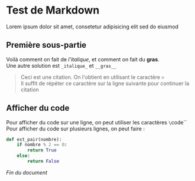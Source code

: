 # Test de Markdown

Lorem ipsum dolor sit amet, consetetur adipisicing elit sed do eiusmod

## Première sous-partie

Voilà comment on fait de *l'italique*, et comment on fait du **gras**.  
Une autre solution est `_italique_` et `__gras__`

>Ceci est une citation. On l'obtient en utilisant le caractère `>`  
>Il suffit de répéter ce caractère sur la ligne suivante pour continuer la  
>citation

## Afficher du code

Pour afficher du code sur une ligne, on peut utiliser les caractères `\`code\``
Pour afficher du code sur plusieurs lignes, on peut faire :  
```python
def est_pair(nombre):
    if nombre % 2 == 0:
        return True
    else:
        return False
```

_Fin du document_
